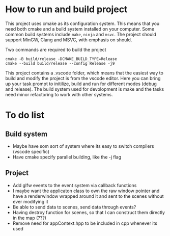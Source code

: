 # How to run and build project
This project uses cmake as its configuration system. This means that you need both cmake and a build system installed on your computer. Some common build systems include `make`, `ninja`  and `msvc`. The project should support MinGW, Clang and MSVC, with emphasis on should. 

Two commands are required to build the project
```
cmake -B build/release -DCMAKE_BUILD_TYPE=Release
cmake --build build/release --config Release -j9
```

This project contains a .vscode folder, which means that the easiest way to build and modify the project is from the vscode editor. Here you can bring up your task prompt to initilize, build and run for different modes (debug and release). The build system used for devolopment is make and the tasks need minor refactoring to work with other systems. 

# To do list

## Build system
- Maybe have som sort of system where its easy to switch compilers (vscode specific)
- Have cmake specify parallel building, like the -j<n> flag

## Project
- Add glfw events to the event system via callback functions
- I maybe want the applicaton class to own the raw window pointer and have a renderwindow wrapped around it and sent to the scenes without ever modifying it
- Be able to send data to scenes, send data through events?
- Having destroy function for scenes, so that I can construct them directly in the map (???)
- Remove need for appContext.hpp to be included in cpp whenever its used